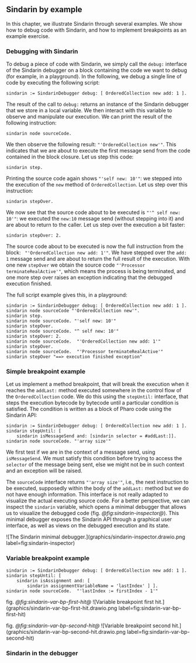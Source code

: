 ## Sindarin by example

In this chapter, we illustrate Sindarin through several examples.
We show how to debug code with Sindarin, and how to implement breakpoints as an example exercise.

### Debugging with Sindarin

To debug a piece of code with Sindarin, we simply call the `debug:` interface of the Sindarin debugger on a block containing the code we want to debug (for example, in a playground).
In the following, we debug a single line of code by executing the following script:
```Smalltalk
sindarin := SindarinDebugger debug: [ OrderedCollection new add: 1 ].
````
The result of the call to `debug:` returns an instance of the Sindarin debugger that we store in a local variable. 
We then interact with this variable to observe and manipulate our execution.
We can print the result of the following instruction:
```Smalltalk
sindarin node sourceCode.
```
We then observe the following result: `"'OrderedCollection new'"`.
This indicates that we are about to execute the first message send from the code contained in the block closure.
Let us step this code:
```Smalltalk
sindarin step.
```
Printing the source code again shows `"'self new: 10'"`: we stepped into the execution of the `new` method of `OrderedCollection`.
Let us step over this instruction: 

```Smalltalk
sindarin stepOver.
```
We now see that the source code about to be executed is `"'^ self new: 10'"`: we executed the `new:10` message send (without stepping into it) and are about to return to the caller.
Let us step over the execution a bit faster:

```Smalltalk
sindarin stepOver: 2.
```
The source code about to be executed is now the full instruction from the block: ` "'OrderedCollection new add: 1'"`. 
We have stepped over the `add: 1` message send and are about to return the full result of the execution.
With one new `stepOver` we obtain the source code `"'Processor terminateRealActive'"`, which means the process is being terminated, and one more step over raises an exception indicating that the debugged execution finished.

The full script example gives this, in a playground:
```Smalltalk
sindarin := SindarinDebugger debug: [ OrderedCollection new add: 1 ].
sindarin node sourceCode "'OrderedCollection new'".
sindarin step.
sindarin node sourceCode. "'self new: 10'"
sindarin stepOver. 
sindarin node sourceCode. "^ self new: 10'"
sindarin stepOver: 2.
sindarin node sourceCode.  "'OrderedCollection new add: 1'" 
sindarin stepOver.
sindarin node sourceCode.  "'Processor terminateRealActive'"
sindarin stepOver "==> execution finished exception"
```

### Simple breakpoint example

Let us implement a method breakpoint, that will break the execution when it reaches the `addLast:` method executed somewhere in the control flow of the `OrderedCollection` code.
We do this using the `stepUntil:` interface, that steps the execution bytecode by bytecode until a particular condition is satisfied.
The condition is written as a block of Pharo code using the Sindarin API:

```Smalltalk
sindarin := SindarinDebugger debug: [ OrderedCollection new add: 1 ].
sindarin stepUntil: [
	sindarin isMessageSend and: [sindarin selector = #addLast:]].
sindarin node sourceCode. "'array size'"
```
We first test if we are in the context of a message send, using `isMessageSend`. 
We must satisfy this condition before trying to access the `selector` of the message being sent, else we might not be in such context and an exception will be raised.

The `sourceCode` interface returns `"'array size'"`, i.e., the next instruction to be executed, supposedly within the body of the `addLast:` method but we do not have enough information.
This interface is not really adapted to visualize the actual executing source code. 
For a better perspective, we can inspect the `sindarin` variable, which opens a minimal debugger that allows us to visualize the debugged code (fig. *@fig:sindarin-inspector@*). This minimal debugger exposes the Sindarin API through a graphical user interface, as well as views on the debugged execution and its state.

![The Sindarin minimal debugger.](graphics/sindarin-inspector.drawio.png label=fig:sindarin-inspector)


### Variable breakpoint example

```Smalltalk
sindarin := SindarinDebugger debug: [ OrderedCollection new add: 1 ].
sindarin stepUntil: [ 
	sindarin isAssignment and: [
		sindarin assignmentVariableName = 'lastIndex' ] ].
sindarin node sourceCode.  "'lastIndex := firstIndex - 1'"
```
fig. *@fig:sindarin-var-bp-first-hit@*
![Variable breakpoint first hit.](graphics/sindarin-var-bp-first-hit.drawio.png label=fig:sindarin-var-bp-first-hit)

fig. *@fig:sindarin-var-bp-second-hit@*
![Variable breakpoint second hit.](graphics/sindarin-var-bp-second-hit.drawio.png label=fig:sindarin-var-bp-second-hit)

### Sindarin in the debugger